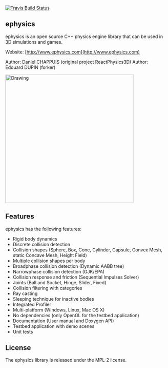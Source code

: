 [![Travis Build Status](https://travis-ci.org/atria-soft/ephysics.svg?branch=master)](https://travis-ci.org/atria-soft/ephysics)

## ephysics

ephysics is an open source C++ physics engine library that can be used in 3D simulations and games.

Website: [http://www.ephysics.com](http://www.ephysics.com)

Author: Daniel CHAPPUIS (original project ReactPhysics3D)
Author: Edouard DUPIN (forker)

<img src="https://raw.githubusercontent.com/DanielChappuis/ephysics/master/documentation/UserManual/images/testbed.png" alt="Drawing" height="400" />

## Features

ephysics has the following features:

- Rigid body dynamics
- Discrete collision detection
- Collision shapes (Sphere, Box, Cone, Cylinder, Capsule, Convex Mesh, static Concave Mesh, Height Field)
- Multiple collision shapes per body
- Broadphase collision detection (Dynamic AABB tree)
- Narrowphase collision detection (GJK/EPA)
- Collision response and friction (Sequential Impulses Solver)
- Joints (Ball and Socket, Hinge, Slider, Fixed)
- Collision filtering with categories
- Ray casting
- Sleeping technique for inactive bodies
- Integrated Profiler
- Multi-platform (Windows, Linux, Mac OS X)
- No dependencies (only OpenGL for the testbed application)
- Documentation (User manual and Doxygen API)
- Testbed application with demo scenes
- Unit tests

## License

The ephysics library is released under the MPL-2 license.

